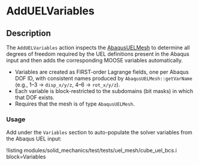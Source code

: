 # AddUELVariables

## Description

The `AddUELVariables` action inspects the [AbaqusUELMesh](mesh/AbaqusUELMesh.md) to determine all
degrees of freedom required by the UEL definitions present in the Abaqus input and then adds the
corresponding MOOSE variables automatically.

- Variables are created as FIRST-order Lagrange fields, one per Abaqus DOF ID, with consistent
  names produced by `AbaqusUELMesh::getVarName` (e.g., 1–3 -> `disp_x/y/z`, 4–6 -> `rot_x/y/z`).
- Each variable is block-restricted to the subdomains (bit masks) in which that DOF exists.
- Requires that the mesh is of type `AbaqusUELMesh`.

### Usage

Add under the `Variables` section to auto-populate the solver variables from the Abaqus UEL input:

!listing modules/solid_mechanics/test/tests/uel_mesh/cube_uel_bcs.i block=Variables
